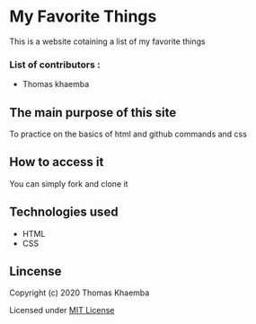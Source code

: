 # My Favorite Things
This is a website  cotaining  a list of my favorite things

### List of contributors :
* Thomas khaemba

## The main purpose of  this site
 To practice on the basics of html and github commands and css

## How to access it
You can simply fork  and clone it

## Technologies used
* HTML
* CSS
## Lincense
Copyright (c) 2020 Thomas Khaemba

Licensed under [MIT License](LICENSE)